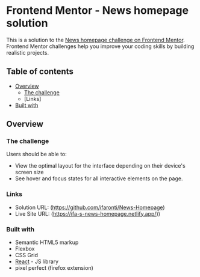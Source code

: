 # Frontend Mentor - News homepage solution

This is a solution to the [News homepage challenge on Frontend Mentor](https://www.frontendmentor.io/challenges/news-homepage-H6SWTa1MFl). Frontend Mentor challenges help you improve your coding skills by building realistic projects. 

## Table of contents

- [Overview](#overview)
  - [The challenge](#the-challenge)
  - [Links]
- [Built with](#built-with)


## Overview

### The challenge

Users should be able to:

- View the optimal layout for the interface depending on their device's screen size
- See hover and focus states for all interactive elements on the page.

### Links

- Solution URL: (https://github.com/ifaronti/News-Homepage)
- Live Site URL: (https://ifa-s-news-homepage.netlify.app/))

### Built with

- Semantic HTML5 markup
- Flexbox
- CSS Grid
- [React](https://reactjs.org/) - JS library
- pixel perfect (firefox extension)
